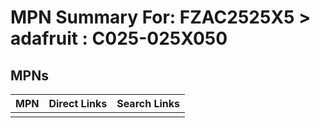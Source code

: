 



# MPN Summary For: FZAC2525X5 > adafruit : C025-025X050

## MPNs
  

|MPN|Direct Links|Search Links|
| :--- | :--- | :--- |
||||
